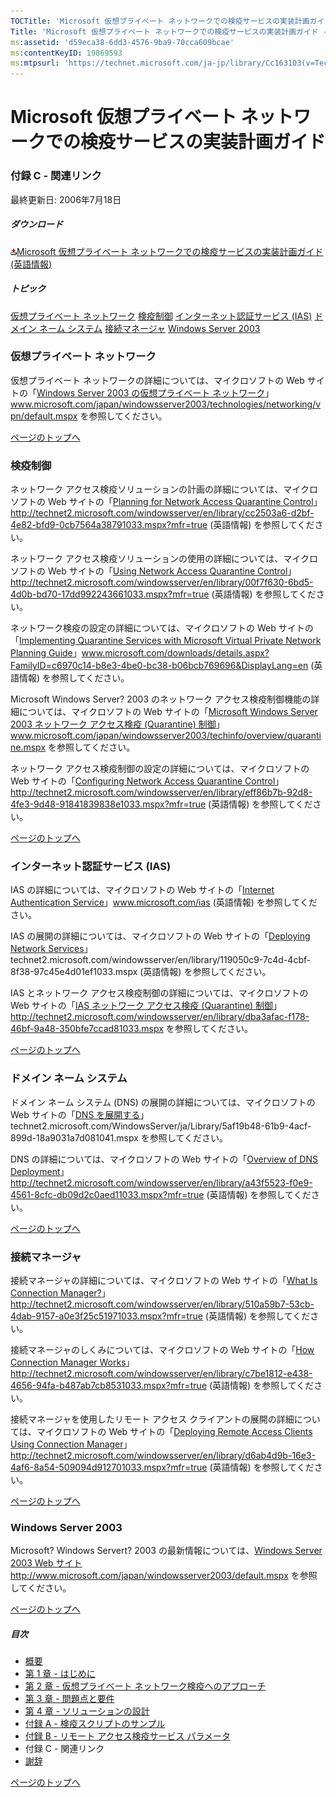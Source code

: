 ```yaml
---
TOCTitle: 'Microsoft 仮想プライベート ネットワークでの検疫サービスの実装計画ガイド - 付録 C'
Title: 'Microsoft 仮想プライベート ネットワークでの検疫サービスの実装計画ガイド - 付録 C'
ms:assetid: 'd59eca38-6dd3-4576-9ba9-70cca609bcae'
ms:contentKeyID: 19869593
ms:mtpsurl: 'https://technet.microsoft.com/ja-jp/library/Cc163103(v=TechNet.10)'
---
```


Microsoft 仮想プライベート ネットワークでの検疫サービスの実装計画ガイド
=======================================================================

### 付録 C - 関連リンク

最終更新日: 2006年7月18日

##### ダウンロード

[![](images/Cc163103.icon_exe(ja-jp,TechNet.10).gif)Microsoft 仮想プライベート ネットワークでの検疫サービスの実装計画ガイド (英語情報)](http://go.microsoft.com/fwlink/?linkid=41308)

##### トピック

[](#efaa)[仮想プライベート ネットワーク](#efaa)
[](#eeaa)[検疫制御](#eeaa)
[](#edaa)[インターネット認証サービス (IAS)](#edaa)
[](#ecaa)[ドメイン ネーム システム](#ecaa)
[](#ebaa)[接続マネージャ](#ebaa)
[](#eaaa)[Windows Server 2003](#eaaa)

### 仮想プライベート ネットワーク

仮想プライベート ネットワークの詳細については、マイクロソフトの Web サイトの「[Windows Server 2003 の仮想プライベート ネットワーク](http://www.microsoft.com/japan/windowsserver2003/technologies/networking/vpn/default.mspx)」www.microsoft.com/japan/windowsserver2003/technologies/networking/vpn/default.mspx を参照してください。

[](#mainsection)[ページのトップへ](#mainsection)

### 検疫制御

ネットワーク アクセス検疫ソリューションの計画の詳細については、マイクロソフトの Web サイトの「[Planning for Network Access Quarantine Control](http://technet2.microsoft.com/windowsserver/en/library/cc2503a6-d2bf-4e82-bfd9-0cb7564a38791033.mspx?mfr=true)」http://technet2.microsoft.com/windowsserver/en/library/cc2503a6-d2bf-4e82-bfd9-0cb7564a38791033.mspx?mfr=true (英語情報) を参照してください。

ネットワーク アクセス検疫ソリューションの使用の詳細については、マイクロソフトの Web サイトの「[Using Network Access Quarantine Control](http://technet2.microsoft.com/windowsserver/en/library/00f7f630-6bd5-4d0b-bd70-17dd992243661033.mspx?mfr=true)」http://technet2.microsoft.com/windowsserver/en/library/00f7f630-6bd5-4d0b-bd70-17dd992243661033.mspx?mfr=true (英語情報) を参照してください。

ネットワーク検疫の設定の詳細については、マイクロソフトの Web サイトの「[Implementing Quarantine Services with Microsoft Virtual Private Network Planning Guide](http://www.microsoft.com/downloads/details.aspx?familyid=c6970c14-b8e3-4be0-bc38-b06bcb769696&displaylang=en)」www.microsoft.com/downloads/details.aspx?FamilyID=c6970c14-b8e3-4be0-bc38-b06bcb769696&DisplayLang=en (英語情報) を参照してください。

Microsoft Windows Server? 2003 のネットワーク アクセス検疫制御機能の詳細については、マイクロソフトの Web サイトの「[Microsoft Windows Server 2003 ネットワーク アクセス検疫 (Quarantine) 制御](http://www.microsoft.com/japan/windowsserver2003/techinfo/overview/quarantine.mspx)」www.microsoft.com/japan/windowsserver2003/techinfo/overview/quarantine.mspx を参照してください。

ネットワーク アクセス検疫制御の設定の詳細については、マイクロソフトの Web サイトの「[Configuring Network Access Quarantine Control](http://technet2.microsoft.com/windowsserver/en/library/eff86b7b-92d8-4fe3-9d48-91841839838e1033.mspx?mfr=true)」http://technet2.microsoft.com/windowsserver/en/library/eff86b7b-92d8-4fe3-9d48-91841839838e1033.mspx?mfr=true (英語情報) を参照してください。

[](#mainsection)[ページのトップへ](#mainsection)

### インターネット認証サービス (IAS)

IAS の詳細については、マイクロソフトの Web サイトの「[Internet Authentication Service](http://www.microsoft.com/windowsserver2003/technologies/ias/default.mspx)」www.microsoft.com/ias (英語情報) を参照してください。

IAS の展開の詳細については、マイクロソフトの Web サイトの「[Deploying Network Services](http://technet2.microsoft.com/windowsserver/en/library/119050c9-7c4d-4cbf-8f38-97c45e4d01ef1033.mspx)」technet2.microsoft.com/windowsserver/en/library/119050c9-7c4d-4cbf-8f38-97c45e4d01ef1033.mspx (英語情報) を参照してください。

IAS とネットワーク アクセス検疫制御の詳細については、マイクロソフトの Web サイトの「[IAS ネットワーク アクセス検疫 (Quarantine) 制御](http://technet.microsoft.com/ja-jp/library/cc739848.aspx)」http://technet2.microsoft.com/windowsserver/en/library/dba3afac-f178-46bf-9a48-350bfe7ccad81033.mspx を参照してください。

[](#mainsection)[ページのトップへ](#mainsection)

### ドメイン ネーム システム

ドメイン ネーム システム (DNS) の展開の詳細については、マイクロソフトの Web サイトの「[DNS を展開する](http://technet2.microsoft.com/windowsserver/ja/library/5af19b48-61b9-4acf-899d-18a9031a7d081041.mspx)」technet2.microsoft.com/WindowsServer/ja/Library/5af19b48-61b9-4acf-899d-18a9031a7d081041.mspx を参照してください。

DNS の詳細については、マイクロソフトの Web サイトの「[Overview of DNS Deployment](http://technet2.microsoft.com/windowsserver/en/library/a43f5523-f0e9-4561-8cfc-db09d2c0aed11033.mspx?mfr=true)」http://technet2.microsoft.com/windowsserver/en/library/a43f5523-f0e9-4561-8cfc-db09d2c0aed11033.mspx?mfr=true (英語情報) を参照してください。

[](#mainsection)[ページのトップへ](#mainsection)

### 接続マネージャ

接続マネージャの詳細については、マイクロソフトの Web サイトの「[What Is Connection Manager?](http://technet2.microsoft.com/windowsserver/en/library/510a59b7-53cb-4dab-9157-a0e3f25c51971033.mspx?mfr=true)」http://technet2.microsoft.com/windowsserver/en/library/510a59b7-53cb-4dab-9157-a0e3f25c51971033.mspx?mfr=true (英語情報) を参照してください。

接続マネージャのしくみについては、マイクロソフトの Web サイトの「[How Connection Manager Works](http://technet2.microsoft.com/windowsserver/en/library/c7be1812-e438-4656-94fa-b487ab7cb8531033.mspx?mfr=true)」http://technet2.microsoft.com/windowsserver/en/library/c7be1812-e438-4656-94fa-b487ab7cb8531033.mspx?mfr=true (英語情報) を参照してください。

接続マネージャを使用したリモート アクセス クライアントの展開の詳細については、マイクロソフトの Web サイトの「[Deploying Remote Access Clients Using Connection Manager](http://technet2.microsoft.com/windowsserver/en/library/d6ab4d9b-16e3-4af6-8a54-509094d912701033.mspx?mfr=true)」http://technet2.microsoft.com/windowsserver/en/library/d6ab4d9b-16e3-4af6-8a54-509094d912701033.mspx?mfr=true (英語情報) を参照してください。

[](#mainsection)[ページのトップへ](#mainsection)

### Windows Server 2003

Microsoft? Windows Servert? 2003 の最新情報については、[Windows Server 2003 Web サイト](http://www.microsoft.com/japan/windowsserver2003/default.mspx) http://www.microsoft.com/japan/windowsserver2003/default.mspx を参照してください。

[](#mainsection)[ページのトップへ](#mainsection)

##### 目次

-   [概要](https://technet.microsoft.com/ja-jp/library/40028620-c153-4851-bf15-d79d55d056bd(v=TechNet.10))
-   [第 1 章 - はじめに](https://technet.microsoft.com/ja-jp/library/b0912680-7a6d-43ac-92d0-cea6dcc8a063(v=TechNet.10))
-   [第 2 章 - 仮想プライベート ネットワーク検疫へのアプローチ](https://technet.microsoft.com/ja-jp/library/3ea09caf-8833-439b-be0c-039e639659b2(v=TechNet.10))
-   [第 3 章 - 問題点と要件](https://technet.microsoft.com/ja-jp/library/c43cc580-e002-49f5-bbd0-4e27a3de16cf(v=TechNet.10))
-   [第 4 章 - ソリューションの設計](https://technet.microsoft.com/ja-jp/library/7e20ac7b-c15a-4cab-9ca2-91f155b818ab(v=TechNet.10))
-   [付録 A - 検疫スクリプトのサンプル](https://technet.microsoft.com/ja-jp/library/a487808c-e193-4190-af9a-37f4ab5cd4c4(v=TechNet.10))
-   [付録 B - リモート アクセス検疫サービス パラメータ](https://technet.microsoft.com/ja-jp/library/5f5b92bf-e8dc-4f83-9322-f7eaa27e306a(v=TechNet.10))
-   付録 C - 関連リンク
-   [謝辞](https://technet.microsoft.com/ja-jp/library/00b4b7ee-825b-4b0d-bda3-b6f040115c24(v=TechNet.10))

[](#mainsection)[ページのトップへ](#mainsection)
